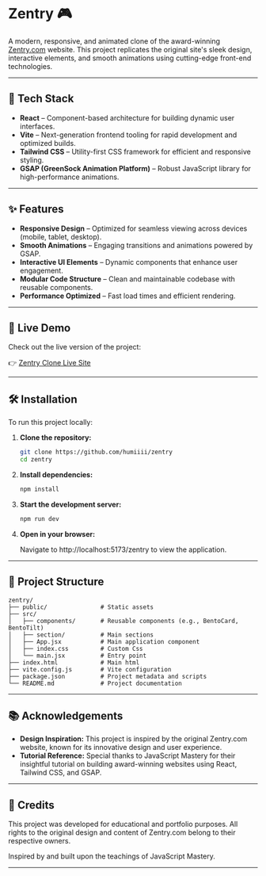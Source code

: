 # Zentry 🎮

A modern, responsive, and animated clone of the award-winning [Zentry.com](https://zentry.com) website. This project replicates the original site's sleek design, interactive elements, and smooth animations using cutting-edge front-end technologies.

---

## 🚀 Tech Stack

- **React** – Component-based architecture for building dynamic user interfaces.
- **Vite** – Next-generation frontend tooling for rapid development and optimized builds.
- **Tailwind CSS** – Utility-first CSS framework for efficient and responsive styling.
- **GSAP (GreenSock Animation Platform)** – Robust JavaScript library for high-performance animations.

---

## ✨ Features

- **Responsive Design** – Optimized for seamless viewing across devices (mobile, tablet, desktop).
- **Smooth Animations** – Engaging transitions and animations powered by GSAP.
- **Interactive UI Elements** – Dynamic components that enhance user engagement.
- **Modular Code Structure** – Clean and maintainable codebase with reusable components.
- **Performance Optimized** – Fast load times and efficient rendering.

---

## 📸 Live Demo

Check out the live version of the project:

👉 [Zentry Clone Live Site](https://humiiii.github.io/zentry/)

---

## 🛠️ Installation

To run this project locally:

1. **Clone the repository:**

   ```bash
   git clone https://github.com/humiiii/zentry
   cd zentry
   ```

2. **Install dependencies:**

   ```bash
   npm install
   ```

3. **Start the development server:**

   ```bash
   npm run dev
   ```

4. **Open in your browser:**

   Navigate to http://localhost:5173/zentry to view the application.

---

## 📁 Project Structure

```
zentry/
├── public/               # Static assets
├── src/
│   ├── components/       # Reusable components (e.g., BentoCard, BentoTilt)
│   ├── section/          # Main sections
│   ├── App.jsx           # Main application component
│   ├── index.css         # Custom Css
│   └── main.jsx          # Entry point
├── index.html            # Main html
├── vite.config.js        # Vite configuration
├── package.json          # Project metadata and scripts
└── README.md             # Project documentation
```

---

## 📚 Acknowledgements

- **Design Inspiration:** This project is inspired by the original Zentry.com website, known for its innovative design and user experience.
- **Tutorial Reference:** Special thanks to JavaScript Mastery for their insightful tutorial on building award-winning websites using React, Tailwind CSS, and GSAP.

---

## 🙌 Credits

This project was developed for educational and portfolio purposes. All rights to the original design and content of Zentry.com belong to their respective owners.

Inspired by and built upon the teachings of JavaScript Mastery.

---
